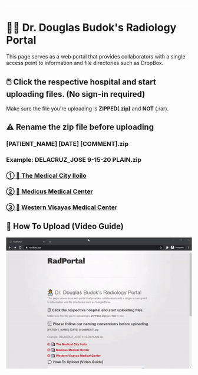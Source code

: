 ![image](placeholder.png)
# 👨‍⚕️ Dr. Douglas Budok's Radiology Portal 
This page serves as a web portal that provides collaborators with a single access point to information and file directories such as DropBox.


## 🖱️ Click the respective hospital and start uploading files. (No sign-in required)
Make sure the file you're uploading is **ZIPPED(.zip)** and **NOT** (.rar).

## ⚠️ Rename the zip file before uploading
### **[PATIENT_NAME] [DATE] [COMMENT].zip**


### Example: DELACRUZ_JOSE 9-15-20 PLAIN.zip


### [① 🏥 The Medical City Iloilo ](https://www.dropbox.com/request/SdpHLAAhI0xdNePb7WKo)
### [② 🏥 Medicus Medical Center ](https://www.dropbox.com/request/oAWEwIXFIrlPuhUn62Ao)
### [③ 🏥 Western Visayas Medical Center ](https://www.dropbox.com/request/R32MiVic1zAm21GIxo4I)


## 💭 How To Upload (Video Guide)
![demo](demo.gif)
